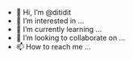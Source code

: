 - 👋 Hi, I’m @ditidit
- 👀 I’m interested in ...
- 🌱 I’m currently learning ...
- 💞️ I’m looking to collaborate on ...
- 📫 How to reach me ...

<!---
ditidit/ditidit is a ✨ special ✨ repository because its `README.md` (this file) appears on your GitHub profile.
You can click the Preview link to take a look at your changes.
--->
